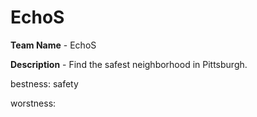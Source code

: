 # EchoS
**Team Name** - EchoS

**Description** - Find the safest neighborhood in Pittsburgh.

bestness: safety

worstness:
